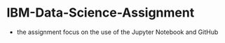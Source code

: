 # IBM-Data-Science-Assignment
- the assignment focus on the use of the Jupyter Notebook and GitHub 

